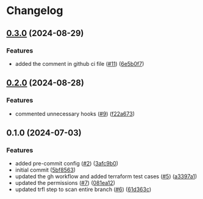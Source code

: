 # Changelog

## [0.3.0](https://github.com/anupam-sy/terraform-google-vpc/compare/v0.2.0...v0.3.0) (2024-08-29)


### Features

* added the comment in github ci file ([#11](https://github.com/anupam-sy/terraform-google-vpc/issues/11)) ([6e5b0f7](https://github.com/anupam-sy/terraform-google-vpc/commit/6e5b0f7ea14994f1d7539690e15b1167b3af884f))

## [0.2.0](https://github.com/anupam-sy/terraform-google-vpc/compare/v0.1.0...v0.2.0) (2024-08-28)


### Features

* commented unnecessary hooks ([#9](https://github.com/anupam-sy/terraform-google-vpc/issues/9)) ([f22a673](https://github.com/anupam-sy/terraform-google-vpc/commit/f22a673914c007cbbc7c089fec2dc4e87263da01))

## 0.1.0 (2024-07-03)


### Features

* added pre-commit config ([#2](https://github.com/anupam-sy/terraform-google-vpc/issues/2)) ([3afc9b0](https://github.com/anupam-sy/terraform-google-vpc/commit/3afc9b0eab24b40420ddbacd92714bba94285b16))
* initial commit ([5bf8563](https://github.com/anupam-sy/terraform-google-vpc/commit/5bf8563f15d3c3ae455110b8f8dbc77833ee83bf))
* updated the gh workflow and added terraform test cases ([#5](https://github.com/anupam-sy/terraform-google-vpc/issues/5)) ([a3397a1](https://github.com/anupam-sy/terraform-google-vpc/commit/a3397a1cde48a3e9ab32c22366006720aca60557))
* updated the permissions ([#7](https://github.com/anupam-sy/terraform-google-vpc/issues/7)) ([081ea12](https://github.com/anupam-sy/terraform-google-vpc/commit/081ea1211168eaa13ba2f75e3b137e53c19f27a5))
* updated trfl step to scan entire branch ([#6](https://github.com/anupam-sy/terraform-google-vpc/issues/6)) ([61d363c](https://github.com/anupam-sy/terraform-google-vpc/commit/61d363cdfb686f112316d47ce90b9e16b812083d))
